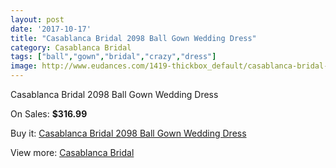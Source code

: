 ```yaml
---
layout: post
date: '2017-10-17'
title: "Casablanca Bridal 2098 Ball Gown Wedding Dress"
category: Casablanca Bridal
tags: ["ball","gown","bridal","crazy","dress"]
image: http://www.eudances.com/1419-thickbox_default/casablanca-bridal-2098-ball-gown-wedding-dress.jpg
---
```

Casablanca Bridal 2098 Ball Gown Wedding Dress

On Sales: **$316.99**
<a href="https://www.eudances.com/en/casablanca-bridal/499-casablanca-bridal-2098-ball-gown-wedding-dress.html"><amp-img layout="responsive" width="600" height="600" src="//www.eudances.com/1419-thickbox_default/casablanca-bridal-2098-ball-gown-wedding-dress.jpg" alt="Casablanca Bridal 2098 Ball Gown Wedding Dress 0" /></a>
<a href="https://www.eudances.com/en/casablanca-bridal/499-casablanca-bridal-2098-ball-gown-wedding-dress.html"><amp-img layout="responsive" width="600" height="600" src="//www.eudances.com/1421-thickbox_default/casablanca-bridal-2098-ball-gown-wedding-dress.jpg" alt="Casablanca Bridal 2098 Ball Gown Wedding Dress 1" /></a>
<a href="https://www.eudances.com/en/casablanca-bridal/499-casablanca-bridal-2098-ball-gown-wedding-dress.html"><amp-img layout="responsive" width="600" height="600" src="//www.eudances.com/1420-thickbox_default/casablanca-bridal-2098-ball-gown-wedding-dress.jpg" alt="Casablanca Bridal 2098 Ball Gown Wedding Dress 2" /></a>

Buy it: [Casablanca Bridal 2098 Ball Gown Wedding Dress](https://www.eudances.com/en/casablanca-bridal/499-casablanca-bridal-2098-ball-gown-wedding-dress.html "Casablanca Bridal 2098 Ball Gown Wedding Dress")

View more: [Casablanca Bridal](https://www.eudances.com/en/4-casablanca-bridal "Casablanca Bridal")